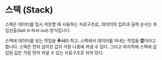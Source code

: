 <h1> 스택 (Stack) </h1>

<p>스택은 데이터를 임시 저장할 때 사용하는 자료구조로, 데이터의 입려과 출력 순서는 후입선출(last in first out) 방식입니다.</p>


<p>스택에 데이터를 넣는 작업을 <strong>푸시</strong>라 하고, 스택에서 데이터를 꺼내는 작업을 <strong>팝</strong>이라고 합니다. 스택은 먼저 삽이된 값이 가장 나중에 꺼낼 수 있다. 그리고 마지막에
 스택에 삽입된 값은 가장 먼저 꺼낼 수 있는 자료구조로 되어 있다.</p>
